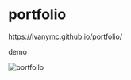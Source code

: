 # portfolio

https://ivanymc.github.io/portfolio/

demo

![portfoilo](https://user-images.githubusercontent.com/64588529/177273625-afa92082-68cb-434f-a0f6-6f3f44e704c7.gif)
